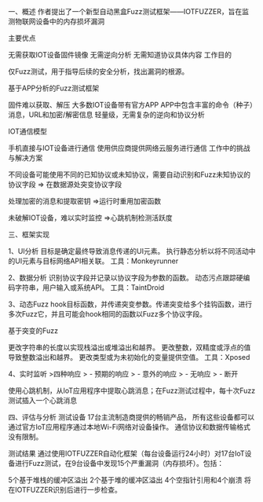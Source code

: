 一、概述
作者提出了一个新型自动黑盒Fuzz测试框架——IOTFUZZER，旨在监测物联网设备中的内存损坏漏洞

主要优点

无需获取IOT设备固件镜像
无需逆向分析
无需知道协议具体内容
工作目的

仅Fuzz测试，用于指导后续的安全分析，找出漏洞的根源。

基于APP分析的Fuzz测试框架

固件难以获取、解压
大多数IOT设备带有官方APP
APP中包含丰富的命令（种子）消息，URL和加密/解密信息
轻量级，无需复杂的逆向和协议分析

IOT通信模型

手机直接与IOT设备进行通信
使用供应商提供网络云服务进行通信
工作中的挑战与解决方案

不同设备可能使用不同的已知协议或未知协议，需要自动识别和Fuzz未知协议的协议字段 => 在数据源处突变协议字段

处理加密的消息和提取密钥 =>运行时重用加密函数

未破解IOT设备，难以实时监控 =>心跳机制检测活跃度

三、框架实现

1、UI分析 目标是确定最终导致消息传递的UI元素。 执行静态分析以将不同活动中的UI元素与目标网络API相关联。 工具：Monkeyrunner

2、数据分析 识别协议字段并记录以协议字段为参数的函数。 动态污点跟踪硬编码字符串，用户输入或系统API。 工具：TaintDroid

3、动态Fuzz hook目标函数，并传递突变参数。传递突变给多个挂钩函数，进行多次Fuzz它，并且可能会hook相同的函数以Fuzz多个协议字段。

基于突变的Fuzz

更改字符串的长度以实现栈溢出或堆溢出和越界。
更改整数，双精度或浮点的值导致整数溢出和越界。
更改类型或为未初始化的变量提供空值。
工具：Xposed

4、实时监听 >四种响应 > - 预期的响应 > - 意外的响应 > - 无响应 > - 断开

使用心跳机制，从IoT应用程序中提取心跳消息；在Fuzz测试过程中，每十次Fuzz测试插入一个心跳消息

四、评估与分析
测试设备 17台主流制造商提供的畅销产品， 所有这些设备都可以通过官方IoT应用程序通过本地Wi-Fi网络对设备操作。 通信协议和数据传输格式没有限制。

测试结果 通过使用IOTFUZZER自动化框架（每台设备运行24小时）对17台IoT设备进行Fuzz测试，在9台设备中发现15个严重漏洞（内存损坏）。包括：

5个基于堆栈的缓冲区溢出
2个基于堆的缓冲区溢出
4个空指针引用和4个崩溃
将在IOTFUZZER识别后进行一步检查。
